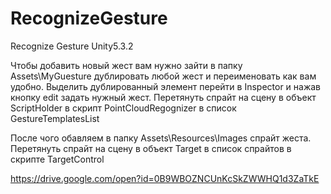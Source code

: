 # RecognizeGesture
Recognize Gesture Unity5.3.2

Чтобы добавить новый жест вам нужно зайти в папку Assets\MyGuesture дублировать любой жест и переименовать как вам удобно. Выделить дублированный элемент перейти в Inspector и нажав кнопку edit задать нужный жест. Перетянуть спрайт на сцену в объект ScriptHolder в скрипт PointCloudRegognizer в список GestureTemplatesList

После чого обавляем в папку Assets\Resources\Images  спрайт жеста. Перетянуть спрайт на сцену в объект Target в список спрайтов в скрипте TargetControl

https://drive.google.com/open?id=0B9WBOZNCUnKcSkZWWHQ1d3ZaTkE
